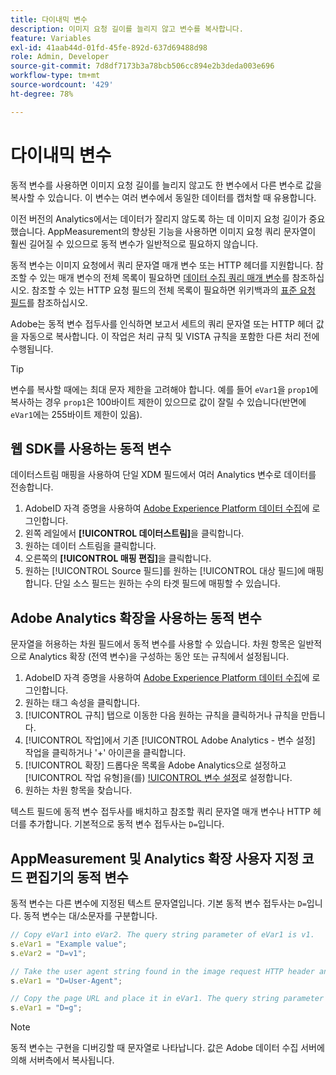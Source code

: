 ```yaml
---
title: 다이내믹 변수
description: 이미지 요청 길이를 늘리지 않고 변수를 복사합니다.
feature: Variables
exl-id: 41aab44d-01fd-45fe-892d-637d69488d98
role: Admin, Developer
source-git-commit: 7d8df7173b3a78bcb506cc894e2b3deda003e696
workflow-type: tm+mt
source-wordcount: '429'
ht-degree: 78%

---
```


# 다이내믹 변수

동적 변수를 사용하면 이미지 요청 길이를 늘리지 않고도 한 변수에서 다른 변수로 값을 복사할 수 있습니다. 이 변수는 여러 변수에서 동일한 데이터를 캡처할 때 유용합니다.

이전 버전의 Analytics에서는 데이터가 잘리지 않도록 하는 데 이미지 요청 길이가 중요했습니다. AppMeasurement의 향상된 기능을 사용하면 이미지 요청 쿼리 문자열이 훨씬 길어질 수 있으므로 동적 변수가 일반적으로 필요하지 않습니다.

동적 변수는 이미지 요청에서 쿼리 문자열 매개 변수 또는 HTTP 헤더를 지원합니다. 참조할 수 있는 매개 변수의 전체 목록이 필요하면 [데이터 수집 쿼리 매개 변수](../../validate/query-parameters.md)를 참조하십시오. 참조할 수 있는 HTTP 요청 필드의 전체 목록이 필요하면 위키백과의 [표준 요청 필드](https://en.wikipedia.org/wiki/List_of_HTTP_header_fields#Request_fields)를 참조하십시오.

Adobe는 동적 변수 접두사를 인식하면 보고서 세트의 쿼리 문자열 또는 HTTP 헤더 값을 자동으로 복사합니다. 이 작업은 처리 규칙 및 VISTA 규칙을 포함한 다른 처리 전에 수행됩니다.

>[!TIP]
>
>변수를 복사할 때에는 최대 문자 제한을 고려해야 합니다. 예를 들어 `eVar1`을 `prop1`에 복사하는 경우 `prop1`은 100바이트 제한이 있으므로 값이 잘릴 수 있습니다(반면에 `eVar1`에는 255바이트 제한이 있음).

## 웹 SDK를 사용하는 동적 변수

데이터스트림 매핑을 사용하여 단일 XDM 필드에서 여러 Analytics 변수로 데이터를 전송합니다.

1. AdobeID 자격 증명을 사용하여 [Adobe Experience Platform 데이터 수집](https://experience.adobe.com/data-collection)에 로그인합니다.
1. 왼쪽 레일에서 **[!UICONTROL 데이터스트림]**&#x200B;을 클릭합니다.
1. 원하는 데이터 스트림을 클릭합니다.
1. 오른쪽의 **[!UICONTROL 매핑 편집]**&#x200B;을 클릭합니다.
1. 원하는 [!UICONTROL Source 필드]를 원하는 [!UICONTROL 대상 필드]에 매핑합니다. 단일 소스 필드는 원하는 수의 타겟 필드에 매핑할 수 있습니다.

## Adobe Analytics 확장을 사용하는 동적 변수

문자열을 허용하는 차원 필드에서 동적 변수를 사용할 수 있습니다. 차원 항목은 일반적으로 Analytics 확장 (전역 변수)을 구성하는 동안 또는 규칙에서 설정됩니다.

1. AdobeID 자격 증명을 사용하여 [Adobe Experience Platform 데이터 수집](https://experience.adobe.com/data-collection)에 로그인합니다.
2. 원하는 태그 속성을 클릭합니다.
3. [!UICONTROL 규칙] 탭으로 이동한 다음 원하는 규칙을 클릭하거나 규칙을 만듭니다.
4. [!UICONTROL 작업]에서 기존 [!UICONTROL Adobe Analytics - 변수 설정] 작업을 클릭하거나 &#39;+&#39; 아이콘을 클릭합니다.
5. [!UICONTROL 확장] 드롭다운 목록을 Adobe Analytics으로 설정하고 [!UICONTROL 작업 유형]을(를) [!UICONTROL 변수 설정](으)로 설정합니다.
6. 원하는 차원 항목을 찾습니다.

텍스트 필드에 동적 변수 접두사를 배치하고 참조할 쿼리 문자열 매개 변수나 HTTP 헤더를 추가합니다. 기본적으로 동적 변수 접두사는 `D=`입니다.

## AppMeasurement 및 Analytics 확장 사용자 지정 코드 편집기의 동적 변수

동적 변수는 다른 변수에 지정된 텍스트 문자열입니다. 기본 동적 변수 접두사는 `D=`입니다. 동적 변수는 대/소문자를 구분합니다.

```js
// Copy eVar1 into eVar2. The query string parameter of eVar1 is v1.
s.eVar1 = "Example value";
s.eVar2 = "D=v1";

// Take the user agent string found in the image request HTTP header and place it in eVar1.
s.eVar1 = "D=User-Agent";

// Copy the page URL and place it in eVar1. The query string parameter of page URL is g.
s.eVar1 = "D=g";
```

>[!NOTE]
>
>동적 변수는 구현을 디버깅할 때 문자열로 나타납니다. 값은 Adobe 데이터 수집 서버에 의해 서버측에서 복사됩니다.
